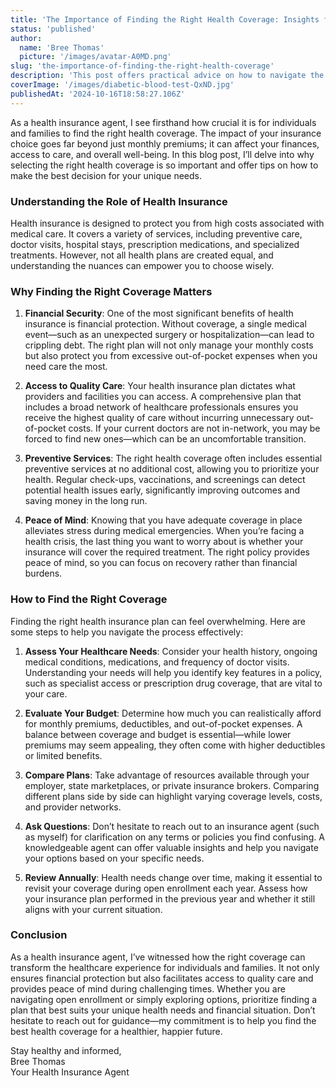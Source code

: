 ```yaml
---
title: 'The Importance of Finding the Right Health Coverage: Insights from a Health Insurance Agent'
status: 'published'
author:
  name: 'Bree Thomas'
  picture: '/images/avatar-A0MD.png'
slug: 'the-importance-of-finding-the-right-health-coverage'
description: 'This post offers practical advice on how to navigate the health insurance landscape, encouraging those in the market for health insurance to assess their needs, evaluate their budgets, compare plans, ask questions, and review their choices annually.'
coverImage: '/images/diabetic-blood-test-QxND.jpg'
publishedAt: '2024-10-16T18:58:27.106Z'
---
```


As a health insurance agent, I see firsthand how crucial it is for individuals and families to find the right health coverage. The impact of your insurance choice goes far beyond just monthly premiums; it can affect your finances, access to care, and overall well-being. In this blog post, I’ll delve into why selecting the right health coverage is so important and offer tips on how to make the best decision for your unique needs.

### Understanding the Role of Health Insurance

Health insurance is designed to protect you from high costs associated with medical care. It covers a variety of services, including preventive care, doctor visits, hospital stays, prescription medications, and specialized treatments. However, not all health plans are created equal, and understanding the nuances can empower you to choose wisely.

### Why Finding the Right Coverage Matters

1. **Financial Security**: One of the most significant benefits of health insurance is financial protection. Without coverage, a single medical event—such as an unexpected surgery or hospitalization—can lead to crippling debt. The right plan will not only manage your monthly costs but also protect you from excessive out-of-pocket expenses when you need care the most.

2. **Access to Quality Care**: Your health insurance plan dictates what providers and facilities you can access. A comprehensive plan that includes a broad network of healthcare professionals ensures you receive the highest quality of care without incurring unnecessary out-of-pocket costs. If your current doctors are not in-network, you may be forced to find new ones—which can be an uncomfortable transition.

3. **Preventive Services**: The right health coverage often includes essential preventive services at no additional cost, allowing you to prioritize your health. Regular check-ups, vaccinations, and screenings can detect potential health issues early, significantly improving outcomes and saving money in the long run.

4. **Peace of Mind**: Knowing that you have adequate coverage in place alleviates stress during medical emergencies. When you’re facing a health crisis, the last thing you want to worry about is whether your insurance will cover the required treatment. The right policy provides peace of mind, so you can focus on recovery rather than financial burdens.

### How to Find the Right Coverage

Finding the right health insurance plan can feel overwhelming. Here are some steps to help you navigate the process effectively:

1. **Assess Your Healthcare Needs**: Consider your health history, ongoing medical conditions, medications, and frequency of doctor visits. Understanding your needs will help you identify key features in a policy, such as specialist access or prescription drug coverage, that are vital to your care.

2. **Evaluate Your Budget**: Determine how much you can realistically afford for monthly premiums, deductibles, and out-of-pocket expenses. A balance between coverage and budget is essential—while lower premiums may seem appealing, they often come with higher deductibles or limited benefits.

3. **Compare Plans**: Take advantage of resources available through your employer, state marketplaces, or private insurance brokers. Comparing different plans side by side can highlight varying coverage levels, costs, and provider networks.

4. **Ask Questions**: Don’t hesitate to reach out to an insurance agent (such as myself) for clarification on any terms or policies you find confusing. A knowledgeable agent can offer valuable insights and help you navigate your options based on your specific needs.

5. **Review Annually**: Health needs change over time, making it essential to revisit your coverage during open enrollment each year. Assess how your insurance plan performed in the previous year and whether it still aligns with your current situation.

### Conclusion

As a health insurance agent, I’ve witnessed how the right coverage can transform the healthcare experience for individuals and families. It not only ensures financial protection but also facilitates access to quality care and provides peace of mind during challenging times. Whether you are navigating open enrollment or simply exploring options, prioritize finding a plan that best suits your unique health needs and financial situation. Don’t hesitate to reach out for guidance—my commitment is to help you find the best health coverage for a healthier, happier future.

Stay healthy and informed,\
Bree Thomas\
Your Health Insurance Agent